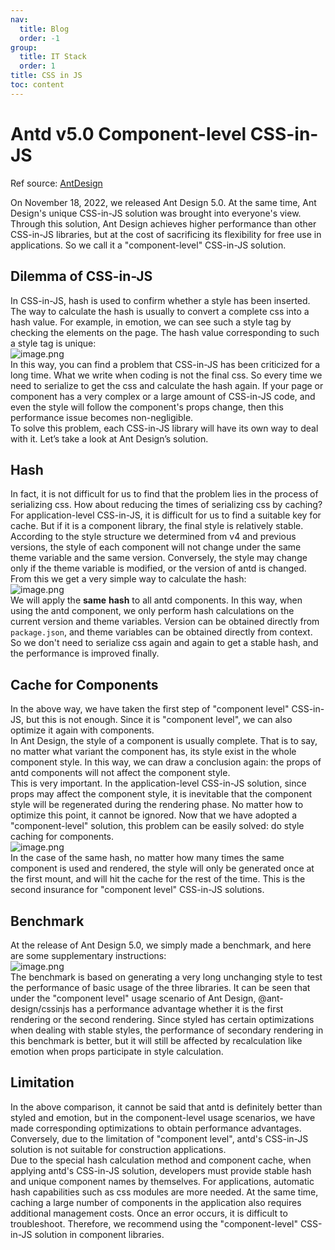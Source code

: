 ```yaml
---
nav:
  title: Blog
  order: -1
group:
  title: IT Stack
  order: 1
title: CSS in JS
toc: content
---
```


# Antd v5.0 Component-level CSS-in-JS

Ref source: [AntDesign](https://ant.design/docs/blog/css-in-js)

On November 18, 2022, we released Ant Design 5.0. At the same time, Ant Design's unique CSS-in-JS solution was brought into everyone's view. Through this solution, Ant Design achieves higher performance than other CSS-in-JS libraries, but at the cost of sacrificing its flexibility for free use in applications. So we call it a "component-level" CSS-in-JS solution.

## Dilemma of CSS-in-JS

In CSS-in-JS, hash is used to confirm whether a style has been inserted. The way to calculate the hash is usually to convert a complete css into a hash value. For example, in emotion, we can see such a style tag by checking the elements on the page. The hash value corresponding to such a style tag is unique:  
![image.png](https://mdn.alipayobjects.com/huamei_7uahnr/afts/img/A*X5tDQ5VIpcoAAAAAAAAAAAAADrJ8AQ/original)  
In this way, you can find a problem that CSS-in-JS has been criticized for a long time. What we write when coding is not the final css. So every time we need to serialize to get the css and calculate the hash again. If your page or component has a very complex or a large amount of CSS-in-JS code, and even the style will follow the component's props change, then this performance issue becomes non-negligible.  
To solve this problem, each CSS-in-JS library will have its own way to deal with it. Let’s take a look at Ant Design’s solution.

## Hash

In fact, it is not difficult for us to find that the problem lies in the process of serializing css. How about reducing the times of serializing css by caching? For application-level CSS-in-JS, it is difficult for us to find a suitable key for cache. But if it is a component library, the final style is relatively stable.  
According to the style structure we determined from v4 and previous versions, the style of each component will not change under the same theme variable and the same version. Conversely, the style may change only if the theme variable is modified, or the version of antd is changed.  
From this we get a very simple way to calculate the hash:  
![image.png](https://mdn.alipayobjects.com/huamei_7uahnr/afts/img/A*XuVYRJ_27Q0AAAAAAAAAAAAADrJ8AQ/original)  
We will apply the **same** **hash** to all antd components. In this way, when using the antd component, we only perform hash calculations on the current version and theme variables. Version can be obtained directly from `package.json`, and theme variables can be obtained directly from context. So we don't need to serialize css again and again to get a stable hash, and the performance is improved finally.

## Cache for Components

In the above way, we have taken the first step of "component level" CSS-in-JS, but this is not enough. Since it is "component level", we can also optimize it again with components.  
In Ant Design, the style of a component is usually complete. That is to say, no matter what variant the component has, its style exist in the whole component style. In this way, we can draw a conclusion again: the props of antd components will not affect the component style.  
This is very important. In the application-level CSS-in-JS solution, since props may affect the component style, it is inevitable that the component style will be regenerated during the rendering phase. No matter how to optimize this point, it cannot be ignored. Now that we have adopted a "component-level" solution, this problem can be easily solved: do style caching for components.  
![image.png](https://mdn.alipayobjects.com/huamei_7uahnr/afts/img/A*yZMNSYVtxnAAAAAAAAAAAAAADrJ8AQ/original)  
In the case of the same hash, no matter how many times the same component is used and rendered, the style will only be generated once at the first mount, and will hit the cache for the rest of the time. This is the second insurance for "component level" CSS-in-JS solutions.

## Benchmark

At the release of Ant Design 5.0, we simply made a benchmark, and here are some supplementary instructions:  
![image.png](https://mdn.alipayobjects.com/huamei_7uahnr/afts/img/A*upmYSqZ5FwsAAAAAAAAAAAAADrJ8AQ/original)  
The benchmark is based on generating a very long unchanging style to test the performance of basic usage of the three libraries. It can be seen that under the "component level" usage scenario of Ant Design, @ant-design/cssinjs has a performance advantage whether it is the first rendering or the second rendering. Since styled has certain optimizations when dealing with stable styles, the performance of secondary rendering in this benchmark is better, but it will still be affected by recalculation like emotion when props participate in style calculation.

## Limitation

In the above comparison, it cannot be said that antd is definitely better than styled and emotion, but in the component-level usage scenarios, we have made corresponding optimizations to obtain performance advantages. Conversely, due to the limitation of "component level", antd's CSS-in-JS solution is not suitable for construction applications.  
Due to the special hash calculation method and component cache, when applying antd's CSS-in-JS solution, developers must provide stable hash and unique component names by themselves. For applications, automatic hash capabilities such as css modules are more needed. At the same time, caching a large number of components in the application also requires additional management costs. Once an error occurs, it is difficult to troubleshoot. Therefore, we recommend using the "component-level" CSS-in-JS solution in component libraries.
